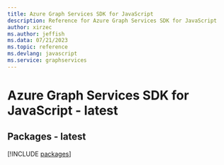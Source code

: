 ```yaml
---
title: Azure Graph Services SDK for JavaScript
description: Reference for Azure Graph Services SDK for JavaScript
author: xirzec
ms.author: jeffish
ms.data: 07/21/2023
ms.topic: reference
ms.devlang: javascript
ms.service: graphservices
---
```

# Azure Graph Services SDK for JavaScript - latest
## Packages - latest
[!INCLUDE [packages](graph-services-index.md)]